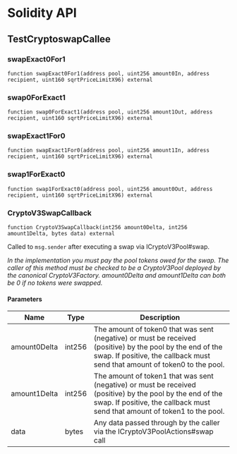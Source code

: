 # Solidity API

## TestCryptoswapCallee

### swapExact0For1

```solidity
function swapExact0For1(address pool, uint256 amount0In, address recipient, uint160 sqrtPriceLimitX96) external
```

### swap0ForExact1

```solidity
function swap0ForExact1(address pool, uint256 amount1Out, address recipient, uint160 sqrtPriceLimitX96) external
```

### swapExact1For0

```solidity
function swapExact1For0(address pool, uint256 amount1In, address recipient, uint160 sqrtPriceLimitX96) external
```

### swap1ForExact0

```solidity
function swap1ForExact0(address pool, uint256 amount0Out, address recipient, uint160 sqrtPriceLimitX96) external
```

### CryptoV3SwapCallback

```solidity
function CryptoV3SwapCallback(int256 amount0Delta, int256 amount1Delta, bytes data) external
```

Called to `msg.sender` after executing a swap via ICryptoV3Pool#swap.

_In the implementation you must pay the pool tokens owed for the swap.
The caller of this method must be checked to be a CryptoV3Pool deployed by the canonical CryptoV3Factory.
amount0Delta and amount1Delta can both be 0 if no tokens were swapped._

#### Parameters

| Name | Type | Description |
| ---- | ---- | ----------- |
| amount0Delta | int256 | The amount of token0 that was sent (negative) or must be received (positive) by the pool by the end of the swap. If positive, the callback must send that amount of token0 to the pool. |
| amount1Delta | int256 | The amount of token1 that was sent (negative) or must be received (positive) by the pool by the end of the swap. If positive, the callback must send that amount of token1 to the pool. |
| data | bytes | Any data passed through by the caller via the ICryptoV3PoolActions#swap call |

